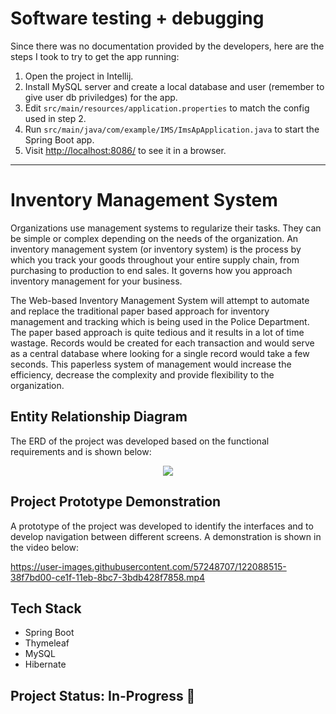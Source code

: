 # Software testing + debugging
Since there was no documentation provided by the developers, here are the steps I took to try to get the app running:
1. Open the project in Intellij.
2. Install MySQL server and create a local database and user (remember to give user db priviledges) for the app.
3. Edit `src/main/resources/application.properties` to match the config used in step 2.
4. Run `src/main/java/com/example/IMS/ImsApApplication.java` to start the Spring Boot app.
5. Visit [http://localhost:8086/](http://localhost:8086/) to see it in a browser.

--- 
# Inventory Management System 

Organizations use management systems to regularize their tasks. They can be simple or complex depending on the needs of the organization. An inventory management system (or inventory system) is the process by which you track your goods throughout your entire supply chain, from purchasing to production to end sales. It governs how you approach inventory management for your business.

The Web-based Inventory Management System will attempt to automate and replace the traditional paper based approach for inventory management and tracking which is being used in the Police Department. The paper based approach is quite tedious and it results in a lot of time wastage. Records would be created for each transaction and would serve as a central database where looking for a single record would take a few seconds. This paperless system of management would increase the efficiency, decrease the complexity and provide flexibility to the organization.

## Entity Relationship Diagram

The ERD of the project was developed based on the functional requirements and is shown below:

<p align="center">
<img src="/Resources/IMS-ERD.PNG">
</p>

## Project Prototype Demonstration

A prototype of the project was developed to identify the interfaces and to develop navigation between different screens. A demonstration is shown in the video below: 

https://user-images.githubusercontent.com/57248707/122088515-38f7bd00-ce1f-11eb-8bc7-3bdb428f7858.mp4

## Tech Stack

* Spring Boot
* Thymeleaf
* MySQL
* Hibernate

## Project Status: In-Progress 🚧
